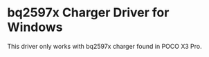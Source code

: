 # bq2597x Charger Driver for Windows
This driver only works with bq2597x charger found in POCO X3 Pro.